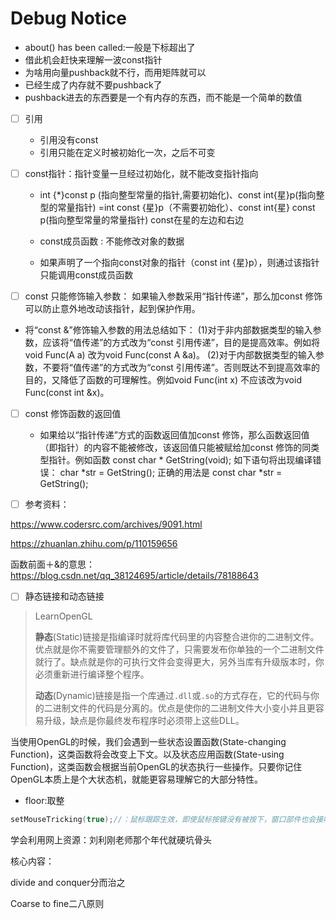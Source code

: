 # Debug Notice

* about() has been called:一般是下标超出了
* 借此机会赶快来理解一波const指针
* 为啥用向量pushback就不行，而用矩阵就可以
* 已经生成了内存就不要pushback了
* pushback进去的东西要是一个有内存的东西，而不能是一个简单的数值

- [ ] 引用

  * 引用没有const
  * 引用只能在定义时被初始化一次，之后不可变

- [ ] const指针：指针变量一旦经过初始化，就不能改变指针指向

  * int {*}const p (指向整型常量的指针,需要初始化)、const int{星}p(指向整型的常量指针) =int const {星}p（不需要初始化）、const int{星} const p(指向整型常量的常量指针)    const在星的左边和右边

  * const成员函数 : 不能修改对象的数据

  * 如果声明了一个指向const对象的指针（const int {星}p），则通过该指针只能调用const成员函数

- [ ] const 只能修饰输入参数：
如果输入参数采用“指针传递”，那么加const 修饰可以防止意外地改动该指针，起到保护作用。
* 将“const &”修饰输入参数的用法总结如下：
  (1)对于非内部数据类型的输入参数，应该将“值传递”的方式改为“const 引用传递”，目的是提高效率。例如将void Func(A a) 改为void Func(const A &a)。
  (2)对于内部数据类型的输入参数，不要将“值传递”的方式改为“const 引用传递”。否则既达不到提高效率的目的，又降低了函数的可理解性。例如void Func(int x) 不应该改为void Func(const int &x)。    

- [ ] const 修饰函数的返回值

  * 如果给以“指针传递”方式的函数返回值加const 修饰，那么函数返回值（即指针）的内容不能被修改，该返回值只能被赋给加const 修饰的同类型指针。例如函数
    const char * GetString(void);
    如下语句将出现编译错误：
    char *str = GetString();
    正确的用法是
    const char *str = GetString();

- [ ] 参考资料：

https://www.codersrc.com/archives/9091.html

https://zhuanlan.zhihu.com/p/110159656

函数前面＋&的意思：https://blog.csdn.net/qq_38124695/article/details/78188643

- [ ] 静态链接和动态链接

> LearnOpenGL
>
> **静态**(Static)链接是指编译时就将库代码里的内容整合进你的二进制文件。优点就是你不需要管理额外的文件了，只需要发布你单独的一个二进制文件就行了。缺点就是你的可执行文件会变得更大，另外当库有升级版本时，你必须重新进行编译整个程序。
>
> **动态**(Dynamic)链接是指一个库通过`.dll`或`.so`的方式存在，它的代码与你的二进制文件的代码是分离的。优点是使你的二进制文件大小变小并且更容易升级，缺点是你最终发布程序时必须带上这些DLL。

当使用OpenGL的时候，我们会遇到一些状态设置函数(State-changing Function)，这类函数将会改变上下文。以及状态应用函数(State-using Function)，这类函数会根据当前OpenGL的状态执行一些操作。只要你记住OpenGL本质上是个大状态机，就能更容易理解它的大部分特性。

* floor:取整

```c++
setMouseTricking(true);//：鼠标跟踪生效，即使鼠标按键没有被按下，窗口部件也会接收鼠标移动事件。鼠标只要移动就会触发mouseMoveEvent(QMouseEvent *event)
```

学会利用网上资源：刘利刚老师那个年代就硬坑骨头

核心内容：

divide and conquer分而治之

Coarse to fine二八原则